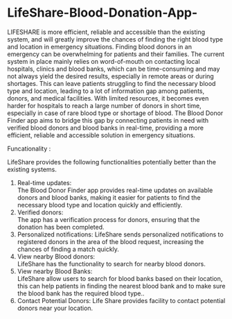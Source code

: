 # LifeShare-Blood-Donation-App-

LIFESHARE is more efficient, reliable and accessible than the existing system, and will greatly improve the chances of finding the right blood type and location in emergency situations. Finding blood donors in an emergency can be overwhelming for patients and their families. The current system in place mainly relies on word-of-mouth on contacting local hospitals, clinics and blood banks, which can be time-consuming and may not always yield the desired results, especially in remote areas or during shortages. This can leave patients struggling to find the necessary blood type and location, leading to a lot of information gap among patients, donors, and medical facilities. With limited resources, it becomes even harder for hospitals to reach a large number of donors in short time, especially in case of rare blood type or shortage of blood. The Blood Donor Finder app aims to bridge this gap by connecting patients in need with verified blood donors and blood banks in real-time, providing a more efficient, reliable and accessible solution in emergency situations. 

Funcationality :

LifeShare provides the following functionalities potentially better than the existing systems. 
 
1.	Real-time updates:  
The Blood Donor Finder app provides real-time updates on available donors and blood banks, making it easier for patients to find the necessary blood type and location quickly and efficiently. 
2.	Verified donors:  
The app has a verification process for donors, ensuring that the donation has been completed. 
3.	Personalized notifications: 
 LifeShare sends personalized notifications to registered donors in the area of the blood request, increasing the chances of finding a match quickly. 
4.	View nearby Blood donors:  
LifeShare has the functionality to search for nearby blood donors. 
5.	View nearby Blood Banks:  
LifeShare allow users to search for blood banks based on their location, this can help patients in finding the nearest blood bank and to make sure the blood bank has the required blood type.. 
6.	Contact Potential Donors: 
 Life Share provides facility to contact potential donors near your location. 
